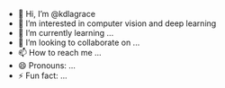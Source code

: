 - 👋 Hi, I’m @kdlagrace
- 👀 I’m interested in computer vision and deep learning
- 🌱 I’m currently learning ...
- 💞️ I’m looking to collaborate on ...
- 📫 How to reach me ...
- 😄 Pronouns: ...
- ⚡ Fun fact: ...

<!---
kdlagrace/kdlagrace is a ✨ special ✨ repository because its `README.md` (this file) appears on your GitHub profile.
You can click the Preview link to take a look at your changes.
--->
